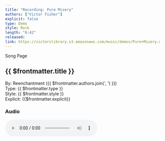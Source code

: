 ```yaml
---
title: "Recording: Pure Misery"
authors: ["Victor Fisher"]
explicit: false
type: Demo
style: Rock
length: "6:42"
released:
link: https://victorslibrary.s3.amazonaws.com/music/demos/Pure+Misery.mp3
---
```


<g-link to="/song/pure-misery">Song Page</g-link>

## {{ $frontmatter.title }}

By: <g-link to="/band/reenchantment">Reenchantment</g-link> ({{ $frontmatter.authors.join(', ') }})  
Type: {{ $frontmatter.type }}  
Style: {{ $frontmatter.style }}  
Explicit: {{$frontmatter.explicit}}

### Audio

<audio controls controlsList="nodownload">
  <source :src="$frontmatter.link" type="audio/mpeg">
Your browser does not support the audio element.
</audio>
